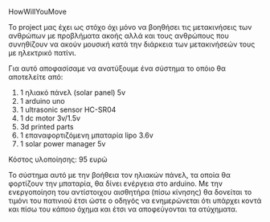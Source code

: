 HowWillYouMove

Το project μας έχει ως στόχο όχι μόνο να βοηθήσει τις μετακινήσεις των ανθρώπων με προβλήματα ακοής αλλά και τους ανθρώπους που συνηθίζουν να ακούν μουσική κατά την διάρκεια των μετακινήσεών τους με ηλεκτρικό πατίνι.

Για αυτό αποφασίσαμε να ανατύξουμε ένα σύστημα το οπόιο θα αποτελείτε από:
  1. 1 ηλιακό πάνελ (solar panel) 5v
  2. 1 arduino uno
  3. 1 ultrasonic sensor HC-SR04
  4. 1 dc motor 3v/1.5v
  5. 3d printed parts
  6. 1 επαναφορτιζόμενη μπαταρία lipo 3.6v
  7. 1 solar power manager 5v
  
  Κόστος υλοποίησης: 95 ευρώ

Το σύστημα αυτό με την βοήθεια τον ηλιακών πάνελ, τα οποία θα φορτίζουν την μπαταρία, θα δίνει ενέργεια στο arduino. Με την ενεργοποίηση του αντίστοιχου αισθητήρα (πίσω κίνησης) θα δονείται το τιμόνι του πατινιού έτσι ώστε ο οδηγός να ενημερώνεται ότι υπάρχει κοντά και πίσω του κάποιο όχημα και έτσι να αποφεύγονται τα ατύχηματα.
